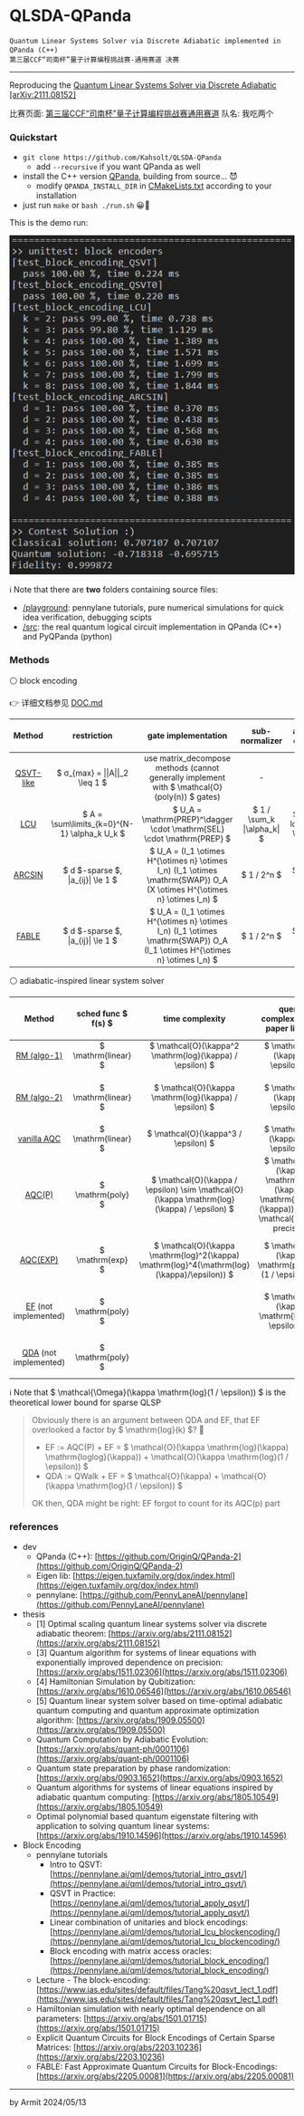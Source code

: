 # QLSDA-QPanda

    Quantum Linear Systems Solver via Discrete Adiabatic implemented in QPanda (C++)
    第三届CCF“司南杯”量子计算编程挑战赛-通用赛道 决赛

----

Reproducing the [Quantum Linear Systems Solver via Discrete Adiabatic [arXiv:2111.08152]](https://arxiv.org/abs/2111.08152)

比赛页面: [第三届CCF“司南杯”量子计算编程挑战赛通用赛道](https://learn.originqc.com.cn/zh/contest/list/34/contest:introduction)
队名: 我吃两个  


### Quickstart

- `git clone https://github.com/Kahsolt/QLSDA-QPanda`
  - add `--recursive` if you want QPanda as well
- install the C++ version [QPanda](https://github.com/OriginQ/QPanda-2), building from source... 😈
  - modify `QPANDA_INSTALL_DIR` in [CMakeLists.txt](./CMakeLists.txt) according to your installation
- just run `make` or `bash ./run.sh` 😀🎉

This is the demo run:

![demo](img/demo.png)

ℹ Note that there are **two** folders containing source files:

- [/playground](/playground): pennylane tutorials, pure numerical simulations for quick idea verification, debugging scipts
- [/src](/src): the real quantum logical circuit implementation in QPanda (C++) and PyQPanda (python)


### Methods

⚪ block encoding

👉 详细文档参见 [DOC.md](DOC.md)

| Method | restriction | gate implementation | sub-normalizer | ancilla qubits | complex-value support |
| :-: | :-: | :-: | :-: | :-: | :-: |
| [QSVT-like](https://pennylane.ai/qml/demos/tutorial_intro_qsvt/) | $ σ_{max} = \|\|A\|\|_2 \leq 1 $ | use matrix_decompose methods (cannot generally implement with $ \mathcal{O}(poly(n)) $ gates) | - | 1 | ✅ |
| [LCU](https://pennylane.ai/qml/demos/tutorial_lcu_blockencoding/) | $ A = \sum\limits_{k=0}^{N-1} \alpha_k U_k $ | $ U_A = \mathrm{PREP}^\dagger \cdot \mathrm{SEL} \cdot \mathrm{PREP} $ | $ 1 / \sum_k \|\alpha_k\| $ | $ \lceil log_2(k) \rceil $ | ❌ |
| [ARCSIN](https://arxiv.org/abs/2402.17529) | $ d $-sparse $, \|a_{ij}\| \le 1 $ | $ U_A = (I_1 \otimes H^{\otimes n} \otimes I_n) (I_1 \otimes \mathrm{SWAP}) O_A (X \otimes H^{\otimes n} \otimes I_n) $ | $ 1 / 2^n $ | $ n + 1 $ | ✅ |
| [FABLE](https://arxiv.org/abs/2205.00081) | $ d $-sparse $, \|a_{ij}\| \le 1 $ | $ U_A = (I_1 \otimes H^{\otimes n} \otimes I_n) (I_1 \otimes \mathrm{SWAP}) O_A (I_1 \otimes H^{\otimes n} \otimes I_n) $ | $ 1 / 2^n $ | $ n + 1 $ | ❌ |

⚪ adiabatic-inspired linear system solver

| Method | sched func $ f(s) $ | time complexity | query complexity (EF paper listed) | query complexity (QDA paper listed) |
| :-: | :-: | :-: | :-: | :-: |
| [RM (algo-1)](https://arxiv.org/abs/1805.10549) | $ \mathrm{linear} $ | $ \mathcal{O}(\kappa^2 \mathrm{log}(\kappa) / \epsilon) $ | $ \mathcal{O}(\kappa / \epsilon) $ |  |
| [RM (algo-2)](https://arxiv.org/abs/1805.10549) | $ \mathrm{linear} $ | $ \mathcal{O}(\kappa \mathrm{log}(\kappa) / \epsilon) $ | $ \mathcal{O}(\kappa / \epsilon) $ | $ \mathcal{O}(\kappa \mathrm{log}(\kappa) / \epsilon) $ |
| [vanilla AQC](https://arxiv.org/abs/1909.05500) | $ \mathrm{linear} $ | $ \mathcal{O}(\kappa^3 / \epsilon) $ | $ \mathcal{O}(\kappa^2 / \epsilon) $ |  |
| [AQC(P)](https://arxiv.org/abs/1909.05500)      | $ \mathrm{poly} $ | $ \mathcal{O}(\kappa / \epsilon) \sim \mathcal{O}(\kappa \mathrm{log}(\kappa) / \epsilon) $ | $ \mathcal{O}(\kappa \mathrm{log}(\kappa) \mathrm{loglog}(\kappa)) $ for $ \mathcal{O}(1) $ precision |  |
| [AQC(EXP)](https://arxiv.org/abs/1909.05500)    | $ \mathrm{exp} $  | $ \mathcal{O}(\kappa \mathrm{log}^2(\kappa) \mathrm{log}^4(\mathrm{log}(\kappa)/\epsilon)) $ | $ \mathcal{O}(\kappa \mathrm{polylog}(1 / \epsilon)) $ | $ \mathcal{O}(\kappa \mathrm{polylog}(\kappa / \epsilon)) $ |
| [EF](https://arxiv.org/abs/1910.14596) (not implemented)  | $ \mathrm{poly} $ |  | $ \mathcal{O}(\kappa \mathrm{log}(1 / \epsilon)) $ | $ \mathcal{O}(\kappa \mathrm{log}(\kappa / \epsilon)) $ |
| [QDA](https://arxiv.org/abs/2111.08152) (not implemented) | $ \mathrm{poly} $ |  |  | $ \mathcal{O}(\kappa \mathrm{log}(1 / \epsilon)) $ |

ℹ Note that $ \mathcal{\Omega}(\kappa \mathrm{log}(1 / \epsilon)) $ is the theoretical lower bound for sparse QLSP

> Obviously there is an argument between QDA and EF, that EF overlooked a factor by $ \mathrm{log}(k) $? 🤔
> - EF := AQC(P) + EF = $ \mathcal{O}(\kappa \mathrm{log}(\kappa) \mathrm{loglog}(\kappa)) + \mathcal{O}(\kappa \mathrm{log}(1 / \epsilon)) $
> - QDA := QWalk + EF = $ \mathcal{O}(\kappa) + \mathcal{O}(\kappa \mathrm{log}(1 / \epsilon)) $
>
> OK then, QDA might be right: EF forgot to count for its AQC(p) part


### references

- dev
  - QPanda (C++): [https://github.com/OriginQ/QPanda-2](https://github.com/OriginQ/QPanda-2)
  - Eigen lib: [https://eigen.tuxfamily.org/dox/index.html](https://eigen.tuxfamily.org/dox/index.html)
  - pennylane: [https://github.com/PennyLaneAI/pennylane](https://github.com/PennyLaneAI/pennylane)
- thesis
  - [1] Optimal scaling quantum linear systems solver via discrete adiabatic theorem: [https://arxiv.org/abs/2111.08152](https://arxiv.org/abs/2111.08152)
  - [3] Quantum algorithm for systems of linear equations with exponentially improved dependence on precision: [https://arxiv.org/abs/1511.02306](https://arxiv.org/abs/1511.02306)
  - [4] Hamiltonian Simulation by Qubitization: [https://arxiv.org/abs/1610.06546](https://arxiv.org/abs/1610.06546)
  - [5] Quantum linear system solver based on time-optimal adiabatic quantum computing and quantum approximate optimization algorithm: [https://arxiv.org/abs/1909.05500](https://arxiv.org/abs/1909.05500)
  - Quantum Computation by Adiabatic Evolution: [https://arxiv.org/abs/quant-ph/0001106](https://arxiv.org/abs/quant-ph/0001106)
  - Quantum state preparation by phase randomization: [https://arxiv.org/abs/0903.1652](https://arxiv.org/abs/0903.1652)
  - Quantum algorithms for systems of linear equations inspired by adiabatic quantum computing: [https://arxiv.org/abs/1805.10549](https://arxiv.org/abs/1805.10549)
  - Optimal polynomial based quantum eigenstate filtering with application to solving quantum linear systems: [https://arxiv.org/abs/1910.14596](https://arxiv.org/abs/1910.14596)
- Block Encoding
  - pennylane tutorials
    - Intro to QSVT: [https://pennylane.ai/qml/demos/tutorial_intro_qsvt/](https://pennylane.ai/qml/demos/tutorial_intro_qsvt/)
    - QSVT in Practice: [https://pennylane.ai/qml/demos/tutorial_apply_qsvt/](https://pennylane.ai/qml/demos/tutorial_apply_qsvt/)
    - Linear combination of unitaries and block encodings: [https://pennylane.ai/qml/demos/tutorial_lcu_blockencoding/](https://pennylane.ai/qml/demos/tutorial_lcu_blockencoding/)
    - Block encoding with matrix access oracles: [https://pennylane.ai/qml/demos/tutorial_block_encoding/](https://pennylane.ai/qml/demos/tutorial_block_encoding/)
  - Lecture - The block-encoding: [https://www.ias.edu/sites/default/files/Tang%20qsvt_lect_1.pdf](https://www.ias.edu/sites/default/files/Tang%20qsvt_lect_1.pdf)
  - Hamiltonian simulation with nearly optimal dependence on all parameters: [https://arxiv.org/abs/1501.01715](https://arxiv.org/abs/1501.01715)
  - Explicit Quantum Circuits for Block Encodings of Certain Sparse Matrices: [https://arxiv.org/abs/2203.10236](https://arxiv.org/abs/2203.10236)
  - FABLE: Fast Approximate Quantum Circuits for Block-Encodings: [https://arxiv.org/abs/2205.00081](https://arxiv.org/abs/2205.00081)

----

by Armit
2024/05/13 
